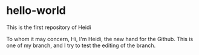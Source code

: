 # hello-world
This is the first repository of Heidi

To whom it may concern,
Hi, I'm Heidi, the new hand for the Github. 
This is one of my branch, and I try to test the editing of the branch.
